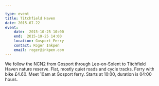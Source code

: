```yaml
---

type: event
title: Titchfield Haven
date: 2015-07-22
event:
    date:  2015-10-25 10:00
    end:  2015-10-25 14:00
    location: Gosport Ferry
    contact: Roger Inkpen
    email: roger@inkpen.com
---
```


We follow the NCN2 from Gosport through Lee-on-Solent to Titchfield Haven nature reserve.  Flat, mostly quiet roads and cycle tracks.  Ferry with bike £4.60.  Meet 10am at Gosport ferry.
Starts at 10:00, duration is 04:00 hours.
